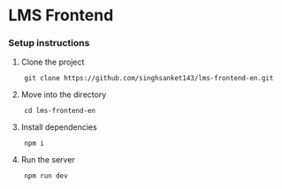 # LMS Frontend

### Setup instructions

1. Clone the project

```
    git clone https://github.com/singhsanket143/lms-frontend-en.git
```

2. Move into the directory

```
    cd lms-frontend-en
```

3. Install dependencies

```
    npm i
```

4. Run the server
```
    npm run dev
```